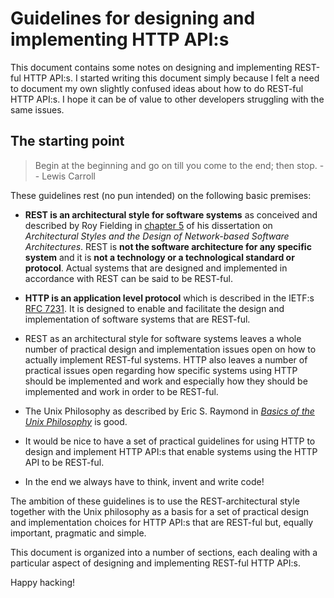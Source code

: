 # Guidelines for designing and implementing HTTP API:s

This document contains some notes on designing and implementing REST-ful HTTP
API:s. I started writing this document simply because I felt a need to document
my own slightly confused ideas about how to do REST-ful HTTP API:s. I hope it
can be of value to other developers struggling with the same issues.

## The starting point

> Begin at the beginning and go on till you come to the end; then stop. -- Lewis Carroll 

These guidelines rest (no pun intended) on the following basic premises:

 * **REST is an architectural style for software systems** as conceived and
   described by Roy Fielding in [chapter 5](https://www.ics.uci.edu/%7Efielding/pubs/dissertation/rest_arch_style.htm)
   of his dissertation on *Architectural Styles and the Design of Network-based
   Software Architectures*. REST is **not the software architecture for any
   specific system** and it is **not a technology or a technological standard
   or protocol**. Actual systems that are designed and implemented in accordance
   with REST can be said to be REST-ful.

 * **HTTP is an application level protocol** which is described in the IETF:s
   [RFC 7231](https://tools.ietf.org/html/rfc7231). It is designed to enable
   and facilitate the design and implementation of software systems that are
   REST-ful.
 
 * REST as an architectural style for software systems leaves a whole number of
   practical design and implementation issues open on how to actually implement
   REST-ful systems. HTTP also leaves a number of practical issues open regarding
   how specific systems using HTTP should be implemented and work and especially
   how they should be implemented and work in order to be REST-ful. 

 * The Unix Philosophy as described by Eric S. Raymond in *[Basics of the Unix
   Philosophy](http://www.catb.org/~esr/writings/taoup/html/ch01s06.html)* is
   good.

 * It would be nice to have a set of practical guidelines for using HTTP to 
   design and implement HTTP API:s that enable systems using the HTTP API to
   be REST-ful.
 
 * In the end we always have to think, invent and write code!

The ambition of these guidelines is to use the REST-architectural style together
with the Unix philosophy as a basis for a set of practical design and
implementation choices for HTTP API:s that are REST-ful but, equally important,
pragmatic and simple.

This document is organized into a number of sections, each dealing with a
particular aspect of designing and implementing REST-ful HTTP API:s.

Happy hacking!
